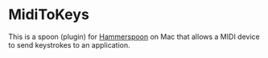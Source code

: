 # MidiToKeys

This is a spoon (plugin) for [Hammerspoon](https://www.hammerspoon.org/) on Mac that allows a MIDI device to send keystrokes to an application.
